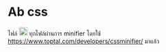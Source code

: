 # Ab css
ไฟล์ <img height="20px" src="https://camo.githubusercontent.com/367dd0be4d8a115eea884c2794dd1ab8751034782a4cf9f0d0c1155fd984a7d0/68747470733a2f2f63646e2e737667706f726e2e636f6d2f6c6f676f732f6373732d332e737667" /> 
ทุกไฟล์ผ่านการ minifier โดยใช้ https://www.toptal.com/developers/cssminifier/ มาแล้ว
